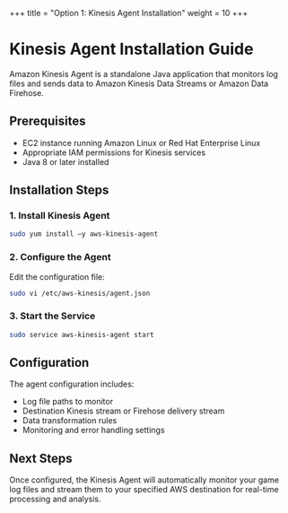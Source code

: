+++
title = "Option 1: Kinesis Agent Installation"
weight = 10
+++

# Kinesis Agent Installation Guide

Amazon Kinesis Agent is a standalone Java application that monitors log files and sends data to Amazon Kinesis Data Streams or Amazon Data Firehose.

## Prerequisites

- EC2 instance running Amazon Linux or Red Hat Enterprise Linux
- Appropriate IAM permissions for Kinesis services
- Java 8 or later installed

## Installation Steps

### 1. Install Kinesis Agent

```bash
sudo yum install –y aws-kinesis-agent
```

### 2. Configure the Agent

Edit the configuration file:

```bash
sudo vi /etc/aws-kinesis/agent.json
```

### 3. Start the Service

```bash
sudo service aws-kinesis-agent start
```

## Configuration

The agent configuration includes:
- Log file paths to monitor
- Destination Kinesis stream or Firehose delivery stream
- Data transformation rules
- Monitoring and error handling settings

## Next Steps

Once configured, the Kinesis Agent will automatically monitor your game log files and stream them to your specified AWS destination for real-time processing and analysis.
